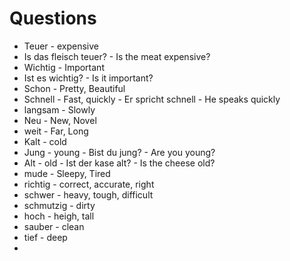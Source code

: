 # Questions
* Teuer - expensive
* Is das fleisch teuer? - Is the meat expensive?
* Wichtig - Important
* Ist es wichtig? - Is it important?
* Schon - Pretty, Beautiful
* Schnell - Fast, quickly - Er spricht schnell - He speaks quickly
* langsam - Slowly
* Neu - New, Novel
* weit - Far, Long
* Kalt - cold
* Jung - young - Bist du jung? -  Are you young?
* Alt - old - Ist der kase alt? - Is the cheese old?
* mude - Sleepy,  Tired 
* richtig - correct, accurate, right
* schwer - heavy, tough, difficult
* schmutzig - dirty
* hoch - heigh, tall
* sauber - clean
* tief - deep
* 